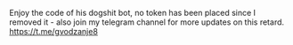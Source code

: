 Enjoy the code of his dogshit bot, no token has been placed since I removed it - also join my telegram channel for more updates on this retard. https://t.me/gvodzanje8
